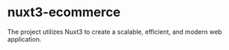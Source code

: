 # nuxt3-ecommerce
 The project utilizes Nuxt3 to create a scalable, efficient, and modern web application.
